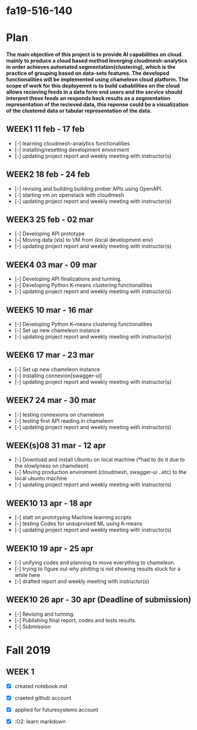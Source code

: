 # fa19-516-140

# Plan

#### The main objective of this project is to provide AI capabilities on cloud. mainly to produce a cloud based method leverging cloudmesh-analytics in order achieves automated segmentation(clustering), which is the practice of grouping based on data-sets features. The developed functionalities will be implemented using chameleon cloud platform. The scope of work for this deployemnt is to build cababilities on the cloud allows recieving feeds in a data form end users and the service should interpret these feeds an responds back results as a segmentation representation of the recieved data, this reponse could be a visualization of the clustered data or tabular representation of the data.


## WEEK1  11 feb - 17 feb
- [-] learning cloudmesh-analytics functionalities
- [-] installing/resetting development envoirment 
- [-] updating project report and weekly meeting with instructor(s)

## WEEK2  18 feb - 24 feb
- [-] revising and building building prober APIs using OpenAPI.
- [-] starting vm on openstack with cloudmesh
- [-] updating project report and weekly meeting with instructor(s)

## WEEK3  25 feb - 02 mar
- [-] Developing API prototype
- [-] Moving data (xls) to VM from (local development env)
- [-] updating project report and weekly meeting with instructor(s)

## WEEK4  03 mar - 09 mar
- [-] Developing API finalizations and tunning.
- [-] Developing Python K-means clustering functionalities
- [-] updating project report and weekly meeting with instructor(s)

## WEEK5  10 mar - 16 mar
- [-] Developing Python K-means clustering functionalities
- [-] Set up new chameleon instance
- [-] updating project report and weekly meeting with instructor(s)

## WEEK6  17 mar - 23 mar
- [-] Set up new chameleon instance
- [-] installing connexion[swagger-ui] 
- [-] updating project report and weekly meeting with instructor(s)

## WEEK7  24 mar - 30 mar
- [-] testing connexions on chameleon
- [-] testing first API reading in chameleon
- [-] updating project report and weekly meeting with instructor(s)

## WEEK(s)08  31 mar - 12 apr 
- [-] Download and install Ubuntu on local machine (*had to do it due to the slowlyness on chameleon)
- [-] Moving production enviroment (cloudmesh, swagger-ui ..etc) to the local ubuntu machine
- [-] updating project report and weekly meeting with instructor(s)

## WEEK10 13 apr - 18 apr
- [-] statt on prototyping Machine learning scripts
- [-] testing Codes for unsuprvised ML using K-means 
- [-] updating project report and weekly meeting with instructor(s)

## WEEK10 19 apr - 25 apr

- [-] unifying codes and planning to move everything to chameleon.
- [-] trying to figure out why plotting is not showing results stuck for a while here
- [-] drafted report and weekly meeting with instructor(s)

## WEEK10 26 apr - 30 apr (Deadline of submission)
- [-] Revising and tunning.
- [-] Publishing final report, codes and tests results.
- [-] Submission


# Fall 2019
## WEEK 1

- [x] created notebook.md
- [x] craeted github account
- [x] applied for futuresystems account 
- [x] :O2: learn markdown


